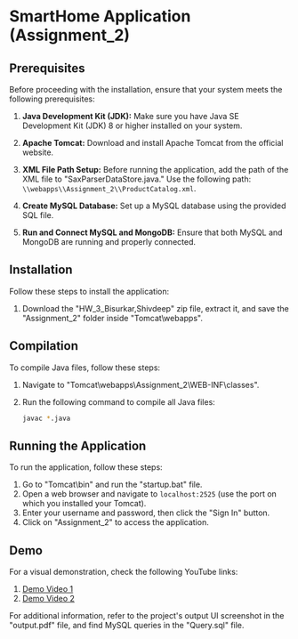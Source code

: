 # SmartHome Application (Assignment_2)

## Prerequisites

Before proceeding with the installation, ensure that your system meets the following prerequisites:

1. **Java Development Kit (JDK):** Make sure you have Java SE Development Kit (JDK) 8 or higher installed on your system.

2. **Apache Tomcat:** Download and install Apache Tomcat from the official website.

3. **XML File Path Setup:** Before running the application, add the path of the XML file to "SaxParserDataStore.java." Use the following path: `\\webapps\\Assignment_2\\ProductCatalog.xml`.

4. **Create MySQL Database:** Set up a MySQL database using the provided SQL file.

5. **Run and Connect MySQL and MongoDB:** Ensure that both MySQL and MongoDB are running and properly connected.

## Installation

Follow these steps to install the application:

1. Download the "HW_3_Bisurkar,Shivdeep" zip file, extract it, and save the "Assignment_2" folder inside "Tomcat\webapps".

## Compilation

To compile Java files, follow these steps:

1. Navigate to "Tomcat\webapps\Assignment_2\WEB-INF\classes".
2. Run the following command to compile all Java files:

   ```bash
   javac *.java
   ```

## Running the Application

To run the application, follow these steps:

1. Go to "Tomcat\bin" and run the "startup.bat" file.
2. Open a web browser and navigate to `localhost:2525` (use the port on which you installed your Tomcat).
3. Enter your username and password, then click the "Sign In" button.
4. Click on "Assignment_2" to access the application.

## Demo

For a visual demonstration, check the following YouTube links:

1. [Demo Video 1](https://www.youtube.com/watch?v=ME13pvOy9ws)
2. [Demo Video 2](https://www.youtube.com/watch?v=GxQkelwB-vs)

For additional information, refer to the project's output UI screenshot in the "output.pdf" file, and find MySQL queries in the "Query.sql" file.
